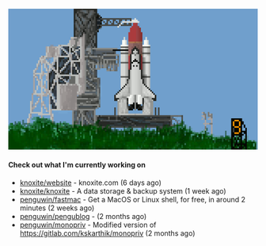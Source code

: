 ![](https://raw.githubusercontent.com/penguwin/penguwin/master/assets/shuttle.gif)

#### Check out what I'm currently working on

- [knoxite/website](https://github.com/knoxite/website) - knoxite.com (6 days ago)
- [knoxite/knoxite](https://github.com/knoxite/knoxite) - A data storage &amp; backup system (1 week ago)
- [penguwin/fastmac](https://github.com/penguwin/fastmac) - Get a MacOS or Linux shell, for free, in around 2 minutes (2 weeks ago)
- [penguwin/pengublog](https://github.com/penguwin/pengublog) -  (2 months ago)
- [penguwin/monopriv](https://github.com/penguwin/monopriv) - Modified version of https://gitlab.com/kskarthik/monopriv (2 months ago)
